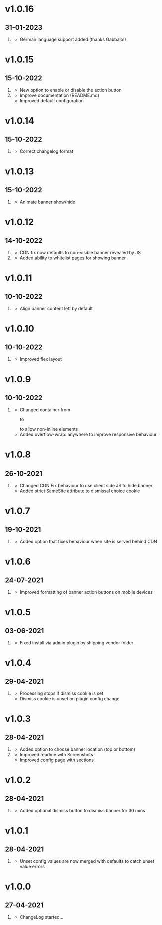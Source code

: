 # v1.0.16
## 31-01-2023

1. [](#new)
	* German language support added (thanks Gabbalo!)

# v1.0.15
## 15-10-2022

1. [](#new)
    * New option to enable or disable the action button
2. [](#improved)
    * Improve documentation (README.md)
    * Improved default configuration

# v1.0.14
## 15-10-2022

1. [](#bugfix)
    * Correct changelog format

# v1.0.13
## 15-10-2022

1. [](#improved)
    * Animate banner show/hide

# v1.0.12
## 14-10-2022

1. [](#improved)
    * CDN fix now defaults to non-visible banner revealed by JS
2. [](#new)
    * Added ability to whitelist pages for showing banner

# v1.0.11
## 10-10-2022

1. [](#improved)
    * Align banner content left by default

# v1.0.10
## 10-10-2022

1. [](#improved)
    * Improved flex layout

# v1.0.9
## 10-10-2022

1. [](#improved)
    * Changed container from <p> to <div> to allow non-inline elements
    * Added overflow-wrap: anywhere to improve responsive behaviour 

# v1.0.8
## 26-10-2021

1. [](#improved)
    * Changed CDN Fix behaviour to use client side JS to hide banner
    * Added strict SameSite attribute to dismissal choice cookie 

# v1.0.7
## 19-10-2021

1. [](#improved)
    * Added option that fixes behaviour when site is served behind CDN

# v1.0.6
## 24-07-2021

1. [](#improved)
    * Improved formatting of banner action buttons on mobile devices

# v1.0.5
## 03-06-2021

1. [](#bugfix)
    * Fixed install via admin plugin by shipping vendor folder

# v1.0.4
## 29-04-2021

1. [](#improved)
    * Processing stops if dismiss cookie is set
    * Dismiss cookie is unset on plugin config change

# v1.0.3
## 28-04-2021

1. [](#new)
    * Added option to choose banner location (top or bottom)
2. [](#improved)
    * Improved readme with Screenshots
    * Improved config page with sections

# v1.0.2
## 28-04-2021

1. [](#new)
    * Added optional dismiss button to dismiss banner for 30 mins

# v1.0.1
## 28-04-2021

1. [](#improved)
    * Unset config values are now merged with defaults to catch unset value errors

# v1.0.0
##  27-04-2021

1. [](#new)
    * ChangeLog started...

